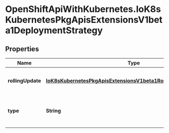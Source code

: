 # OpenShiftApiWithKubernetes.IoK8sKubernetesPkgApisExtensionsV1beta1DeploymentStrategy

## Properties
Name | Type | Description | Notes
------------ | ------------- | ------------- | -------------
**rollingUpdate** | [**IoK8sKubernetesPkgApisExtensionsV1beta1RollingUpdateDeployment**](IoK8sKubernetesPkgApisExtensionsV1beta1RollingUpdateDeployment.md) | Rolling update config params. Present only if DeploymentStrategyType &#x3D; RollingUpdate. | [optional] 
**type** | **String** | Type of deployment. Can be \&quot;Recreate\&quot; or \&quot;RollingUpdate\&quot;. Default is RollingUpdate. | [optional] 


